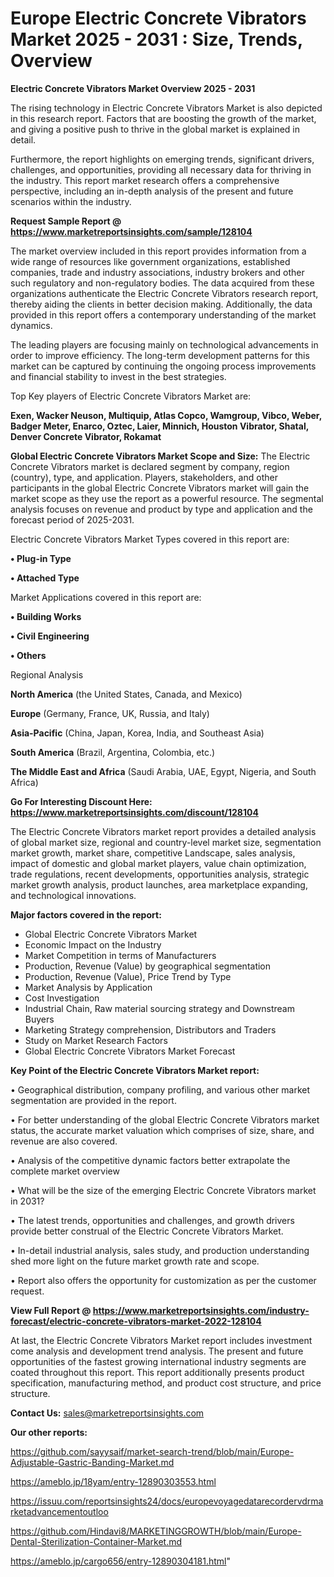 # Europe Electric Concrete Vibrators Market 2025 - 2031 : Size, Trends, Overview

<Strong> Electric Concrete Vibrators Market Overview 2025 - 2031</strong>

The rising technology in Electric Concrete Vibrators Market is also depicted in this research report. Factors that are boosting the growth of the market, and giving a positive push to thrive in the global market is explained in detail.

Furthermore, the report highlights on emerging trends, significant drivers, challenges, and opportunities, providing all necessary data for thriving in the industry. This report market research offers a comprehensive perspective, including an in-depth analysis of the present and future scenarios within the industry.

<strong>Request Sample Report @ <a href=https://www.marketreportsinsights.com/sample/128104>https://www.marketreportsinsights.com/sample/128104</a></strong>

The market overview included in this report provides information from a wide range of resources like government organizations, established companies, trade and industry associations, industry brokers and other such regulatory and non-regulatory bodies. The data acquired from these organizations authenticate the Electric Concrete Vibrators research report, thereby aiding the clients in better decision making. Additionally, the data provided in this report offers a contemporary understanding of the market dynamics.

The leading players are focusing mainly on technological advancements in order to improve efficiency. The long-term development patterns for this market can be captured by continuing the ongoing process improvements and financial stability to invest in the best strategies.

Top Key players of Electric Concrete Vibrators Market are:

<strong>Exen, Wacker Neuson, Multiquip, Atlas Copco, Wamgroup, Vibco, Weber, Badger Meter, Enarco, Oztec, Laier, Minnich, Houston Vibrator, Shatal, Denver Concrete Vibrator, Rokamat</strong>

<strong><b>Global Electric Concrete Vibrators Market Scope and Size:</b></strong>
The Electric Concrete Vibrators market is declared segment by company, region (country), type, and application. Players, stakeholders, and other participants in the global Electric Concrete Vibrators market will gain the market scope as they use the report as a powerful resource. The segmental analysis focuses on revenue and product by type and application and the forecast period of 2025-2031.

Electric Concrete Vibrators Market Types covered in this report are:

<strong>• Plug-in Type

• Attached Type</strong>

Market Applications covered in this report are:

<strong>• Building Works

• Civil Engineering

• Others</strong> 

Regional Analysis

<strong>North America</strong> (the United States, Canada, and Mexico)

<strong>Europe</strong> (Germany, France, UK, Russia, and Italy)

<strong>Asia-Pacific</strong> (China, Japan, Korea, India, and Southeast Asia)

<strong>South America</strong> (Brazil, Argentina, Colombia, etc.)

<strong>The Middle East and Africa</strong> (Saudi Arabia, UAE, Egypt, Nigeria, and South Africa)

<strong>Go For Interesting Discount Here: <a href=https://www.marketreportsinsights.com/discount/128104>https://www.marketreportsinsights.com/discount/128104</a></strong>

The Electric Concrete Vibrators market report provides a detailed analysis of global market size, regional and country-level market size, segmentation market growth, market share, competitive Landscape, sales analysis, impact of domestic and global market players, value chain optimization, trade regulations, recent developments, opportunities analysis, strategic market growth analysis, product launches, area marketplace expanding, and technological innovations.

<strong><b>Major factors covered in the report:</b></strong>
<ul>
  <li>Global Electric Concrete Vibrators Market </li>
  <li>Economic Impact on the Industry</li>
  <li>Market Competition in terms of Manufacturers</li>
  <li>Production, Revenue (Value) by geographical segmentation</li>
  <li>Production, Revenue (Value), Price Trend by Type</li>
  <li>Market Analysis by Application</li>
  <li>Cost Investigation</li>
  <li>Industrial Chain, Raw material sourcing strategy and Downstream Buyers</li>
  <li>Marketing Strategy comprehension, Distributors and Traders</li>
  <li>Study on Market Research Factors</li>
  <li>Global Electric Concrete Vibrators Market Forecast</li>
</ul>

<strong><b>Key Point of the Electric Concrete Vibrators Market report:</b></strong>

• Geographical distribution, company profiling, and various other market segmentation are provided in the report.

• For better understanding of the global Electric Concrete Vibrators market status, the accurate market valuation which comprises of size, share, and revenue are also covered.

• Analysis of the competitive dynamic factors better extrapolate the complete market overview

• What will be the size of the emerging Electric Concrete Vibrators market in 2031?

• The latest trends, opportunities and challenges, and growth drivers provide better construal of the Electric Concrete Vibrators Market.

• In-detail industrial analysis, sales study, and production understanding shed more light on the future market growth rate and scope.

• Report also offers the opportunity for customization as per the customer request.

<strong><b>View Full Report @ <a href=https://www.marketreportsinsights.com/industry-forecast/electric-concrete-vibrators-market-2022-128104>https://www.marketreportsinsights.com/industry-forecast/electric-concrete-vibrators-market-2022-128104</a></b></strong>


At last, the Electric Concrete Vibrators Market report includes investment come analysis and development trend analysis. The present and future opportunities of the fastest growing international industry segments are coated throughout this report. This report additionally presents product specification, manufacturing method, and product cost structure, and price structure.

<strong>Contact Us:</strong>
sales@marketreportsinsights.com

<strong>Our other reports:</strong>

<a href=https://github.com/sayysaif/market-search-trend/blob/main/Europe-Adjustable-Gastric-Banding-Market.md>https://github.com/sayysaif/market-search-trend/blob/main/Europe-Adjustable-Gastric-Banding-Market.md</a>

<a href=https://ameblo.jp/18yam/entry-12890303553.html>https://ameblo.jp/18yam/entry-12890303553.html</a>

<a href=https://issuu.com/reportsinsights24/docs/europevoyagedatarecordervdrmarketadvancementoutloo>https://issuu.com/reportsinsights24/docs/europevoyagedatarecordervdrmarketadvancementoutloo</a>

<a href=https://github.com/Hindavi8/MARKETINGGROWTH/blob/main/Europe-Dental-Sterilization-Container-Market.md>https://github.com/Hindavi8/MARKETINGGROWTH/blob/main/Europe-Dental-Sterilization-Container-Market.md</a>

<a href=https://ameblo.jp/cargo656/entry-12890304181.html>https://ameblo.jp/cargo656/entry-12890304181.html</a>"
